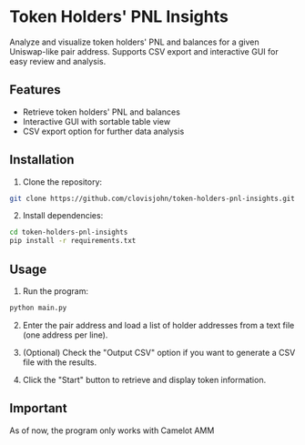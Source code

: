 # Token Holders' PNL Insights

Analyze and visualize token holders' PNL and balances for a given Uniswap-like pair address. Supports CSV export and interactive GUI for easy review and analysis.

## Features

- Retrieve token holders' PNL and balances
- Interactive GUI with sortable table view
- CSV export option for further data analysis

## Installation

1. Clone the repository:
```bash
git clone https://github.com/clovisjohn/token-holders-pnl-insights.git
```
2. Install dependencies:
```bash
cd token-holders-pnl-insights
pip install -r requirements.txt
```

## Usage

1. Run the program:
```bash
python main.py
```

2. Enter the pair address and load a list of holder addresses from a text file (one address per line).

3. (Optional) Check the "Output CSV" option if you want to generate a CSV file with the results.

4. Click the "Start" button to retrieve and display token information.

## Important
As of now, the program only works with Camelot AMM

